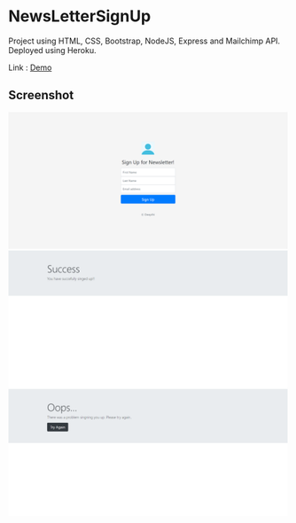 # NewsLetterSignUp
Project using HTML, CSS, Bootstrap, NodeJS, Express and Mailchimp API. 
Deployed using Heroku.<br>

Link : <a href="https://fast-beach-83066.herokuapp.com">Demo</a>

## Screenshot
![SignUp](img1.png)
![Success](img2.png)
![Failure](img3.png)
